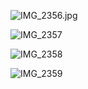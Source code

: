 ![IMG_2356.jpg](../assets/IMG_2356.jpg)

![IMG_2357](../assets/IMG_2357.jpg)

![IMG_2358](../assets/IMG_2358.jpg)

![IMG_2359](../assets/IMG_2359.jpg)